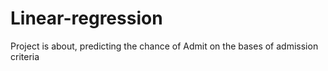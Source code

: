 # Linear-regression
Project is about, predicting the chance of Admit on the bases of admission criteria
